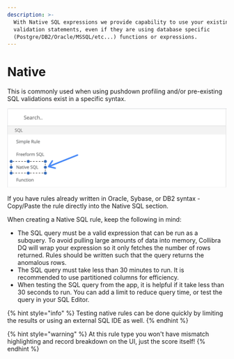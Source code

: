 ```yaml
---
description: >-
  With Native SQL expressions we provide capability to use your existing
  validation statements, even if they are using database specific
  (Postgre/DB2/Oracle/MSSQL/etc...) functions or expressions.
---
```


# Native

This is commonly used when using pushdown profiling and/or pre-existing SQL validations exist in a specific syntax.

![](<../../../../.gitbook/assets/image (89).png>)

If you have rules already written in Oracle, Sybase, or DB2 syntax - Copy/Paste the rule directly into the Native SQL section. 

When creating a Native SQL rule, keep the following in mind:

* The SQL query must be a valid expression that can be run as a subquery. To avoid pulling large amounts of data into memory, Collibra DQ will wrap your expression so it only fetches the number of rows returned. Rules should be written such that the query returns the anomalous rows.
* The SQL query must take less than 30 minutes to run. It is recommended to use partitioned columns for efficiency.
* When testing the SQL query from the app, it is helpful if it take less than 30 seconds to run. You can add a limit to reduce query time, or test the query in your SQL Editor.

{% hint style="info" %}
Testing native rules can be done quickly by limiting the results or using an external SQL IDE as well.
{% endhint %}

{% hint style="warning" %}
At this rule type you won't have mismatch highlighting and record breakdown on the UI, just the score itself! 
{% endhint %}
